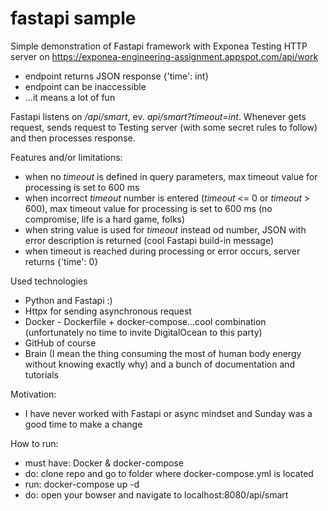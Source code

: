 # fastapi sample

Simple demonstration of Fastapi framework with Exponea Testing HTTP server on https://exponea-engineering-assignment.appspot.com/api/work
- endpoint returns JSON response {'time': int}
- endpoint can be inaccessible
- ...it means a lot of fun

Fastapi listens on */api/smart*, ev. *api/smart?timeout=int*. Whenever gets request, sends request to Testing server (with some secret rules to follow) and then processes response.

Features and/or limitations:
- when no *timeout* is defined in query parameters, max timeout value for processing is set to 600 ms
- when incorrect *timeout* number is entered (*timeout* <= 0 or *timeout* > 600), max timeout value for processing is set to 600 ms (no compromise, life is a hard game, folks)
- when string value is used for *timeout* instead od number, JSON with error description is returned (cool Fastapi build-in message)
- when timeout is reached during processing or error occurs, server returns {'time': 0}

Used technologies
- Python and Fastapi :)
- Httpx for sending asynchronous request
- Docker - Dockerfile + docker-compose...cool combination (unfortunately no time to invite DigitalOcean to this party)
- GitHub of course
- Brain (I mean the thing consuming the most of human body energy without knowing exactly why) and a bunch of documentation and tutorials

Motivation:
- I have never worked with Fastapi or async mindset and Sunday was a good time to make a change

How to run:
- must have: Docker & docker-compose
- do: clone repo and go to folder where docker-compose.yml is located
- run: docker-compose up -d
- do: open your bowser and navigate to localhost:8080/api/smart
